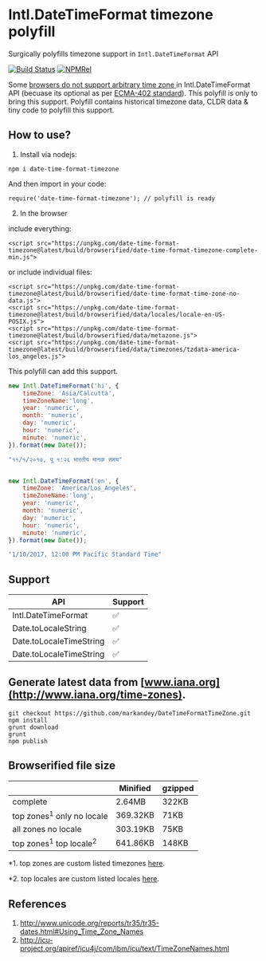 # Intl.DateTimeFormat timezone polyfill
Surgically polyfills timezone support in `Intl.DateTimeFormat` API

[![Build Status](https://travis-ci.org/yahoo/date-time-format-timezone.svg?branch=master)](https://travis-ci.org/yahoo/date-time-format-timezone) [![NPMRel](https://img.shields.io/npm/v/date-time-format-timezone.svg)](https://www.npmjs.com/package/date-time-format-timezone)  

Some [browsers do not support arbitrary time zone ](http://kangax.github.io/compat-table/esintl/) in Intl.DateTimeFormat API (becuase its optional as per [ECMA-402 standard](https://www.ecma-international.org/ecma-402/1.0/#sec-6.4)). This polyfill is only to bring this support. Polyfill contains historical timezone data, CLDR data & tiny code to polyfill this support.

## How to use?

1. Install via nodejs:
```
npm i date-time-format-timezone
```
And then import in your code:
```
require('date-time-format-timezone'); // polyfill is ready
```

2. In the browser

include everything:
```
<script src="https://unpkg.com/date-time-format-timezone@latest/build/browserified/date-time-format-timezone-complete-min.js">
```
or include individual files:

```
<script src="https://unpkg.com/date-time-format-timezone@latest/build/browserified/date-time-format-time-zone-no-data.js">
<script src="https://unpkg.com/date-time-format-timezone@latest/build/browserified/data/locales/locale-en-US-POSIX.js">
<script src="https://unpkg.com/date-time-format-timezone@latest/build/browserified/data/metazone.js">
<script src="https://unpkg.com/date-time-format-timezone@latest/build/browserified/data/timezones/tzdata-america-los_angeles.js">
 ```
This polyfill can add this support.

```javascript
new Intl.DateTimeFormat('hi', {
    timeZone: 'Asia/Calcutta',
    timeZoneName:'long',
    year: 'numeric',
    month: 'numeric',
    day: 'numeric',
    hour: 'numeric',
    minute: 'numeric',
}).format(new Date());

"११/१/२०१७, पू १:२६ भारतीय मानक समय"


new Intl.DateTimeFormat('en', {
    timeZone: 'America/Los_Angeles',
    timeZoneName:'long',
    year: 'numeric',
    month: 'numeric',
    day: 'numeric',
    hour: 'numeric',
    minute: 'numeric',
}).format(new Date());

"1/10/2017, 12:00 PM Pacific Standard Time"
```

## Support
|     API                           |Support|
|---------------------------------  |------ |
| Intl.DateTimeFormat               | ✅   |
| Date.toLocaleString               | ✅   |
| Date.toLocaleTimeString           | ✅   |
| Date.toLocaleTimeString           | ✅   |


## Generate latest data from [www.iana.org](http://www.iana.org/time-zones).
```
git checkout https://github.com/markandey/DateTimeFormatTimeZone.git
npm install
grunt download
grunt
npm publish
```

## Browserified file size

|                            | Minified | gzipped |
|----------------------------|----------|---------|
| complete                   | 2.64MB   | 322KB   |
| top zones<sup>1</sup> only no locale   | 369.32KB | 71KB    |
| all zones no locale        | 303.19KB | 75KB    |
| top zones<sup>1</sup> top locale<sup>2</sup>       | 641.86KB | 148KB   |

  *1. top zones are custom listed timezones [here](https://github.com/yahoo/date-time-format-timezone/blob/master/tasks/gen-package.js#L51).
  
  *2. top locales are custom listed locales [here](https://github.com/yahoo/date-time-format-timezone/blob/master/tasks/gen-package.js#L13).


## References
   1. http://www.unicode.org/reports/tr35/tr35-dates.html#Using_Time_Zone_Names
   1. http://icu-project.org/apiref/icu4j/com/ibm/icu/text/TimeZoneNames.html
